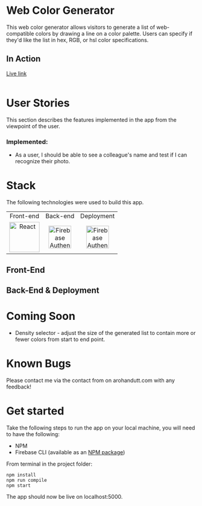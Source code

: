 # Web Color Generator
This web color generator allows visitors to generate a list of web-compatible colors by drawing a line on a color palette. Users can specify if they'd like the list in hex, RGB, or hsl color specifications.

## In Action

[Live link](https://colorgenerator.arohandutt.com/)

![]()

# User Stories
This section describes the features implemented in the app from the viewpoint of the user. 

### Implemented:
- As a user, I should be able to see a colleague's name and test if I can recognize their photo.

# Stack
The following technologies were used to build this app.

<table>
  <tr>
  </tr>
  <tr>
    <td align="center">Front-end</td>
    <td align="center">Back-end</td>
    <td align="center">Deployment</td>
  </tr>
  <tr>
    <td align="center"><img src="https://upload.wikimedia.org/wikipedia/commons/thumb/a/a7/React-icon.svg/1280px-React-icon.svg.png" alt="React" title="React" width="80px"/></td>
    <td align="center"><img src="https://avatars0.githubusercontent.com/u/42357678?v=4" alt="Firebase Authentication" title="Firebase Authentication" width="60px"/></td>
    <td align="center"><img src="https://avatars0.githubusercontent.com/u/42357678?v=4" alt="Firebase Authentication" title="Firebase Authentication" width="60px"/></td>
  </tr>
</table>

## Front-End


## Back-End & Deployment


# Coming Soon
- Density selector - adjust the size of the generated list to contain more or fewer colors from start to end point. 

# Known Bugs
Please contact me via the contact from on arohandutt.com with any feedback!

# Get started
Take the following steps to run the app on your local machine, you will need to have the following:
- NPM
- Firebase CLI (available as an [NPM package](https://www.npmjs.com/package/firebase-tools))

From terminal in the project folder:
```
npm install
npm run compile
npm start
```

The app should now be live on localhost:5000.